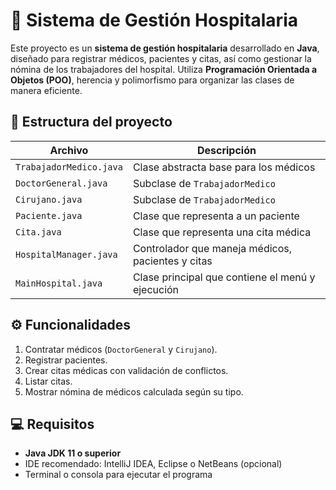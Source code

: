 # 🏥 Sistema de Gestión Hospitalaria

Este proyecto es un **sistema de gestión hospitalaria** desarrollado en **Java**, diseñado para registrar médicos, pacientes y citas, así como gestionar la nómina de los trabajadores del hospital. Utiliza **Programación Orientada a Objetos (POO)**, herencia y polimorfismo para organizar las clases de manera eficiente.  

## 📂 Estructura del proyecto

| Archivo                 | Descripción                                   |
| ----------------------- | --------------------------------------------- |
| `TrabajadorMedico.java` | Clase abstracta base para los médicos        |
| `DoctorGeneral.java`    | Subclase de `TrabajadorMedico`               |
| `Cirujano.java`         | Subclase de `TrabajadorMedico`               |
| `Paciente.java`         | Clase que representa a un paciente           |
| `Cita.java`             | Clase que representa una cita médica         |
| `HospitalManager.java`  | Controlador que maneja médicos, pacientes y citas |
| `MainHospital.java`     | Clase principal que contiene el menú y ejecución |

## ⚙ Funcionalidades

1. Contratar médicos (`DoctorGeneral` y `Cirujano`).  
2. Registrar pacientes.  
3. Crear citas médicas con validación de conflictos.  
4. Listar citas.  
5. Mostrar nómina de médicos calculada según su tipo.

## 💻 Requisitos

- **Java JDK 11 o superior**  
- IDE recomendado: IntelliJ IDEA, Eclipse o NetBeans (opcional)  
- Terminal o consola para ejecutar el programa  

